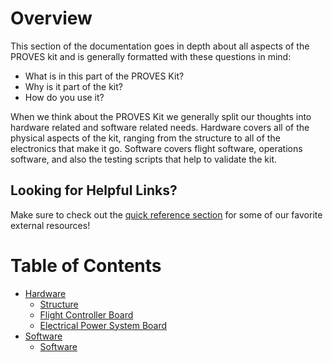 # Overview
This section of the documentation goes in depth about all aspects of the PROVES kit and is generally formatted with these questions in mind: 

- What is in this part of the PROVES Kit? 
- Why is it part of the kit? 
- How do you use it? 

When we think about the PROVES Kit we generally split our thoughts into hardware related and software related needs. Hardware covers all of the physical aspects of the kit, ranging from the structure to all of the electronics that make it go. Software covers flight software, operations software, and also the testing scripts that help to validate the kit. 

## Looking for Helpful Links? 
Make sure to check out the [quick reference section](https://docs.proveskit.space/en/latest/core_documentation/quick_reference/) for some of our favorite external resources! 

# Table of Contents
- [Hardware](hardware/index.md)
    - [Structure](hardware/1U_structure.md)
    - [Flight Controller Board](hardware/FC_board.md)
    - [Electrical Power System Board](hardware/battery_board.md)
- [Software](software/index.md)
    - [Software](software/pysquared.md)

